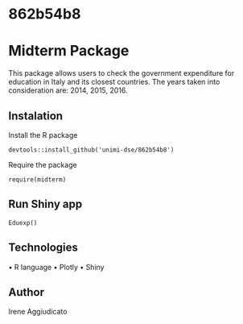 # 862b54b8
# Midterm Package
This package allows users to check the government expenditure for education in Italy and its closest countries. 
The years taken into consideration are: 2014, 2015, 2016. 

## Instalation
Install the R package 

```devtools::install_github('unimi-dse/862b54b8')```

Require the package

```require(midterm)```

## Run Shiny app

```Eduexp()```

## Technologies

• R language
• Plotly
• Shiny

## Author

Irene Aggiudicato
